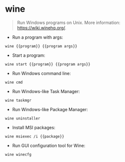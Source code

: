 # wine

> Run Windows programs on Unix.
> More information: <https://wiki.winehq.org/>.

- Run a program with args:

`wine {{program}} {{program args}}`

- Start a program:

`wine start {{program}} {{program args}}`

- Run Windows command line:

`wine cmd`

- Run Windows-like Task Manager:

`wine taskmgr`

- Run Windows-like Package Manager:

`wine uninstaller`

- Install MSI packages:

`wine msiexec /i {{package}}`

- Run GUI configuration tool for Wine:

`wine winecfg`
